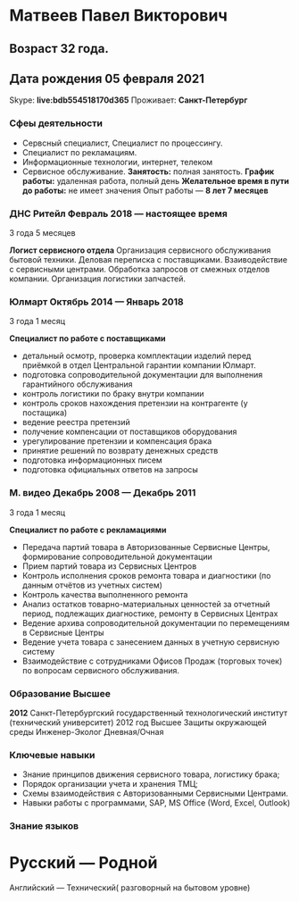 # Матвеев Павел Викторович
## Возраст 32 года. 
## Дата рождения 05 февраля 2021
Skype: **live:bdb554518170d365**
Проживает: **Санкт-Петербург**
### Сфеы деятельности
* Сервсный специалист, Специалист по процессингу.
* Специалист по рекламациям.
* Информационные технологии, интернет, телеком
* Сервисное обслуживание. 
**Занятость:**  полная занятость.
**График работы:** удаленная работа, полный день
**Желательное время в пути до работы:** не имеет значения
Опыт работы — **8 лет 7 месяцев**

### ДНС Ритейл Февраль 2018 — настоящее время ###
3 года 5 месяцев

**Логист сервисного отдела** 
Организация сервисного обслуживания бытовой техники.
Деловая переписка с поставщиками.
Взаиводействие с сервисными центрами.
Обработка запросов от смежных отделов компании.
Организация логистики запчастей.

### Юлмарт Октябрь 2014 — Январь 2018 ###
3 года 1 месяц

**Специалист по работе с поставщиками**

- детальный осмотр, проверка комплектации изделий перед приёмкой в отдел Центральной гарантии компании Юлмарт.
- подготовка сопроводительной документации для выполнения гарантийного обслуживания
- контроль логистики по браку внутри компании
- контроль сроков нахождения претензии на контрагенте (у постащика)
- ведение реестра претензий
- получение компенсации от поставщиков оборудования
- урегулирование претензии и компенсация брака
- принятие решений по возврату денежных средств
- подготовка информационных писем
- подготовка официальных ответов на запросы


### М. видео Декабрь 2008 — Декабрь 2011 ###
3 года 1 месяц

**Специалист по работе с рекламациями** 

- Передача партий товара в Авторизованные Сервисные Центры, формирование сопроводительной документации
- Прием партий товара из Сервисных Центров
- Контроль исполнения сроков ремонта товара и диагностики (по данным отчётов из учетных систем)
- Контроль качества выполненного ремонта
- Анализ остатков товарно-материальных ценностей за отчетный период, подлежащих диагностике, ремонту в Сервисных Центрах
- Ведение архива сопроводительной документации по перемещениям в Сервисные Центры
- Ведение учета товара с занесением данных в учетную сервисную систему
- Взаимодействие с сотрудниками Офисов Продаж (торговых точек) по вопросам сервисного обслуживания.

### Образование Высшее ###
**2012**
Санкт-Петербургский государственный технологический институт (технический университет) 
2012 год
Высшее
Защиты окружающей среды
Инженер-Эколог
Дневная/Очная

### Ключевые навыки ###
- Знание принципов движения сервисного товара, логистику брака;
- Порядок организации учета и хранения ТМЦ;
- Схемы взаимодействия с Авторизованными Сервисными Центрами.
- Навыки работы с программами, SAP, MS Office (Word, Excel, Outlook)
### Знание языков ###

Русский — Родной
================

Английский — Технический( разговорный на бытовом уровне)